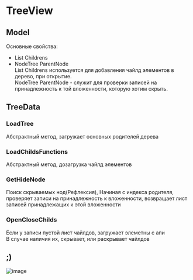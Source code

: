 # TreeView
## Model
Основные свойства: 
- List<NodeTree> Childrens
- NodeTree ParentNode <br /> 
List<NodeTree> Childrens используется для добавления чайлд элементов в дерево, при открытие.<br /> 
NodeTree ParentNode - служит для проверки записей на принадлежность к той вложенности, которую хотим скрыть.<br /> 
## TreeData
### LoadTree
  Абстрактный метод, загружает основных родителей дерева
### LoadChildsFunctions
  Абстрактный метод, дозагрузка чайлд элементов
### GetHideNode
  Поиск скрываемых нод(Рефлексия), Начиная с индекса родителя, проверяет записи на принадлежность к вложенности, возвращает лист записей принадлежащих к этой вложенности
### OpenCloseChilds
  Если у записи пустой лист чайлдов, загружает элеметны с апи <br /> 
  В случае наличия их, скрывает, или раскрывает чайлдов
## ;)
  ![image](https://user-images.githubusercontent.com/78019072/230706997-cfee0e29-d638-4b9d-9057-388e6eb927a0.png)

